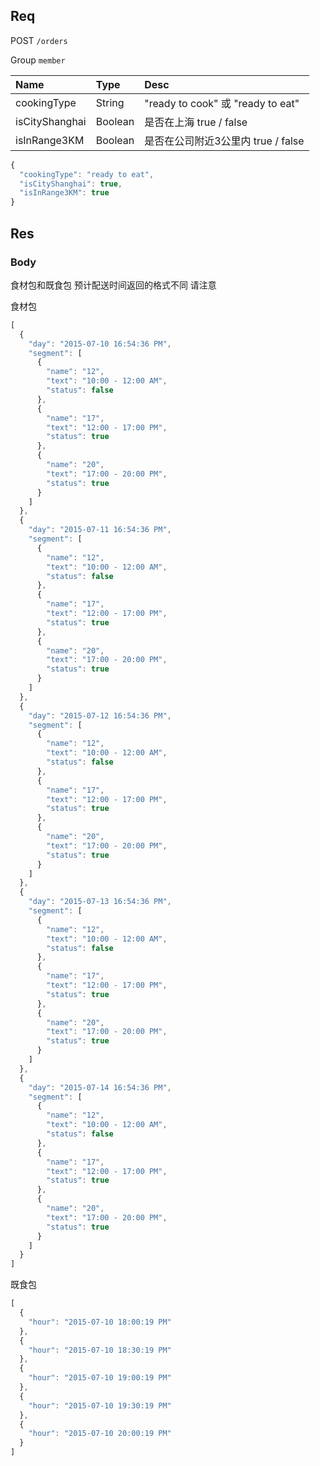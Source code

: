 ## Req

POST `/orders`

Group `member`


| Name             | Type     | Desc                              |
|:-----------------|:---------|:----------------------------------|
| cookingType      | String   | "ready to cook" 或 "ready to eat"       |
| isCityShanghai   | Boolean  | 是否在上海 true / false                  |
| isInRange3KM     | Boolean  | 是否在公司附近3公里内 true / false        |





```js
{
  "cookingType": "ready to eat",
  "isCityShanghai": true,
  "isInRange3KM": true
}
```


## Res
### Body

食材包和既食包 预计配送时间返回的格式不同 请注意


食材包

```js
[
  {
    "day": "2015-07-10 16:54:36 PM",
    "segment": [
      {
        "name": "12",
        "text": "10:00 - 12:00 AM",
        "status": false
      },
      {
        "name": "17",
        "text": "12:00 - 17:00 PM",
        "status": true
      },
      {
        "name": "20",
        "text": "17:00 - 20:00 PM",
        "status": true
      }
    ]
  },
  {
    "day": "2015-07-11 16:54:36 PM",
    "segment": [
      {
        "name": "12",
        "text": "10:00 - 12:00 AM",
        "status": false
      },
      {
        "name": "17",
        "text": "12:00 - 17:00 PM",
        "status": true
      },
      {
        "name": "20",
        "text": "17:00 - 20:00 PM",
        "status": true
      }
    ]
  },
  {
    "day": "2015-07-12 16:54:36 PM",
    "segment": [
      {
        "name": "12",
        "text": "10:00 - 12:00 AM",
        "status": false
      },
      {
        "name": "17",
        "text": "12:00 - 17:00 PM",
        "status": true
      },
      {
        "name": "20",
        "text": "17:00 - 20:00 PM",
        "status": true
      }
    ]
  },
  {
    "day": "2015-07-13 16:54:36 PM",
    "segment": [
      {
        "name": "12",
        "text": "10:00 - 12:00 AM",
        "status": false
      },
      {
        "name": "17",
        "text": "12:00 - 17:00 PM",
        "status": true
      },
      {
        "name": "20",
        "text": "17:00 - 20:00 PM",
        "status": true
      }
    ]
  },
  {
    "day": "2015-07-14 16:54:36 PM",
    "segment": [
      {
        "name": "12",
        "text": "10:00 - 12:00 AM",
        "status": false
      },
      {
        "name": "17",
        "text": "12:00 - 17:00 PM",
        "status": true
      },
      {
        "name": "20",
        "text": "17:00 - 20:00 PM",
        "status": true
      }
    ]
  }
]
```

既食包

```js
[
  {
    "hour": "2015-07-10 18:00:19 PM"
  },
  {
    "hour": "2015-07-10 18:30:19 PM"
  },
  {
    "hour": "2015-07-10 19:00:19 PM"
  },
  {
    "hour": "2015-07-10 19:30:19 PM"
  },
  {
    "hour": "2015-07-10 20:00:19 PM"
  }
]
```